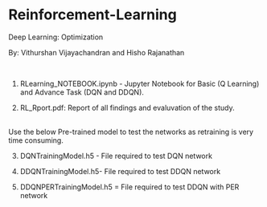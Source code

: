 # Reinforcement-Learning


Deep Learning: Optimization

By: Vithurshan Vijayachandran and Hisho Rajanathan <br />


<br /> 


1. RLearning_NOTEBOOK.ipynb - Jupyter Notebook for Basic (Q Learning) and Advance Task (DQN and DDQN).

2. RL_Rport.pdf: Report of all findings and evaluvation of the study.


<br />
Use the below Pre-trained model to test the networks as retraining is very time consuming.  

3. DQNTrainingModel.h5 - File required to test DQN network

4. DDQNTrainingModel.h5- File required to test DDQN network

5. DDQNPERTrainingModel.h5 = File required to test DDQN with PER network
